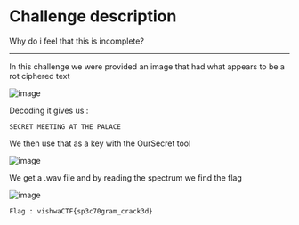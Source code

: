 # Challenge description

Why do i feel that this is incomplete?

-----------------------------------------------------------

In this challenge we were provided an image that had what appears to be a rot ciphered text

![image](https://user-images.githubusercontent.com/58823465/159312707-4769ddb7-1b5d-43e5-b05e-cea56a98bcd5.png)


Decoding it gives us :

``` SECRET MEETING AT THE PALACE ```

We then use that as a key with the OurSecret tool 

![image](https://user-images.githubusercontent.com/58823465/159312687-a60f21a9-72d2-40f5-8cde-0b354b5643b3.png)

We get a .wav file and by reading the spectrum we find the flag 


![image](https://user-images.githubusercontent.com/58823465/159312865-d99ac8bb-696d-449f-a83e-eaa56ddf36d8.png)


``` Flag : vishwaCTF{sp3c70gram_crack3d} ```

